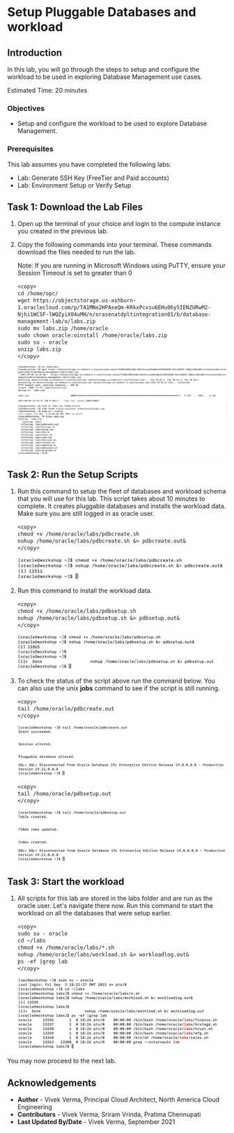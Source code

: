 # Setup Pluggable Databases and workload

## Introduction

In this lab, you will go through the steps to setup and configure the workload to be used in exploring Database Management use cases.


Estimated Time: 20 minutes

### Objectives

-   Setup and configure the workload to be used to explore Database Management.

### Prerequisites

This lab assumes you have completed the following labs:
* Lab: Generate SSH Key (FreeTier and Paid accounts)
* Lab: Environment Setup or Verify Setup

## Task 1: Download the Lab Files

1.  Open up the terminal of your choice and login to the compute instance you created in the previous lab.

2.  Copy the following commands into your terminal.  These commands download the files needed to run the lab.

    Note: If you are running in Microsoft Windows using PuTTY, ensure your Session Timeout is set to greater than 0

    ```
    <copy>
    cd /home/opc/
    wget https://objectstorage.us-ashburn-1.oraclecloud.com/p/TA1MNo2HPAseQm-KRkxPcxsu6EHu06y5IENZURwM2-Njhi1WCSF-lWQZyiX04uMH/n/orasenatdpltintegration01/b/database-management-lab/o/labs.zip
    sudo mv labs.zip /home/oracle
    sudo chown oracle:oinstall /home/oracle/labs.zip
    sudo su - oracle
    unzip labs.zip
    </copy>
    ```
    ![](./images/copylabs.png " ") 

## Task 2: Run the Setup Scripts
1.  Run this command to setup the fleet of databases and workload schema that you will use for this lab.   This script takes about 10 minutes to complete.   It creates pluggable databases and installs the workload data. Make sure you are still logged in as oracle user.


    ```
    <copy>
    chmod +x /home/oracle/labs/pdbcreate.sh
    nohup /home/oracle/labs/pdbcreate.sh &> pdbcreate.out&
    </copy>
    ```
    ![](./images/pdbcreate.png " ") 

2.  Run this command to install the workload data.


    ```
    <copy>
    chmod +x /home/oracle/labs/pdbsetup.sh
    nohup /home/oracle/labs/pdbsetup.sh &> pdbsetup.out&
    </copy>
    ```
    ![](./images/pdbsetup.png " ") 


3.  To check the status of the script above run the command below.   You can also use the unix **jobs** command to see if the script is still running.  

    ```
    <copy>
    tail /home/oracle/pdbcreate.out
    </copy>
    ```
    ![](./images/pdbcreatelog.png " ") 

    ```
    <copy>
    tail /home/oracle/pdbsetup.out 
    </copy>
    ```
    ![](./images/pdbsetuplog.png " ") 


## Task 3: Start the workload

1.  All scripts for this lab are stored in the labs folder and are run as the oracle user.  Let's navigate there now.  Run this command to start the workload on all the databases that were setup earlier. 
    
    ```
    <copy>
    sudo su - oracle
    cd ~/labs 
    chmod +x /home/oracle/labs/*.sh 
    nohup /home/oracle/labs/workload.sh &> workloadlog.out&
    ps -ef |grep lab
    </copy>
    ```
    ![](./images/workload.png " ") 

You may now proceed to the next lab.

## Acknowledgements

- **Author** - Vivek Verma, Principal Cloud Architect, North America Cloud Engineering
- **Contributors** - Vivek Verma, Sriram Vrinda, Pratima Chennupati
- **Last Updated By/Date** - Vivek Verma, September 2021